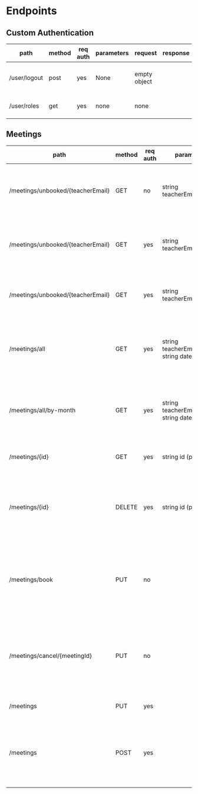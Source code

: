 # Endpoints

## Custom Authentication

| path         | method | req auth | parameters | request      | response | response codes | description                        |
| ------------ | ------ | -------- | ---------- | ------------ | -------- | -------------- | ---------------------------------- |
| /user/logout | post   | yes      | None       | empty object |          | 200            | Logs out user by destroying cookie |
| /user/roles  | get    | yes      | none       | none         |          | 200            | Returns a list of userroles        |

## Meetings

| path                              | method | req auth | parameters                                     | request        | response  | response codes | description                                                                              |
| --------------------------------- | ------ | -------- | ---------------------------------------------- | -------------- | --------- | -------------- | ---------------------------------------------------------------------------------------- |
| /meetings/unbooked/{teacherEmail} | GET    | no       | string teacherEmail(path)                      |                | meeting[] | 200            | returns a list of all unbooked meetings for a specific teacher                           |
| /meetings/unbooked/{teacherEmail} | GET    | yes      | string teacherEmail(path)                      |                | meeting[] | 200            | returns a list of all booked meetings for a specific teacher                             |
| /meetings/unbooked/{teacherEmail} | GET    | yes      | string teacherEmail(path)                      |                | meeting[] | 200            | returns a list of all meetings for a specific teacher                                    |
| /meetings/all                     | GET    | yes      | string teacherEmail(query), string date(query) |                | meeting[] | 200            | returns a list of all meetings for a specific teacher for a specific date                |
| /meetings/all/by-month            | GET    | yes      | string teacherEmail(query), string date(query) |                | meeting[] | 200            | returns a list of all meetings for a specific teacher for a specific month               |
| /meetings/{id}                    | GET    | yes      | string id (path)                               |                | meeting   | 200, 404       | returns a meeting with matching id                                                       |
| /meetings/{id}                    | DELETE | yes      | string id (path)                               |                | bool      | 200, 404       | deletes a meeting with matching id, returns a bool indicating deletion success           |
| /meetings/book                    | PUT    | no       |                                                | bookMeetingDto | meeting   | 200, 404, 422  | changes the IsBooked property of a specific meeting to true, returns true if successful  |
| /meetings/cancel/{meetingId}      | PUT    | no       |                                                | meeting        | meeting   | 200, 404, 422  | changes the IsBooked property of a specific meeting to false, returns true if successful |
| /meetings                         | PUT    | yes      |                                                | meeting        | bool      | 200, 422       | updates a specific property                                                              |
| /meetings                         | POST   | yes      |                                                | meeting        | meeting   | 200            | adds a meeting to the database and returns the newly added meeting with its id           |
